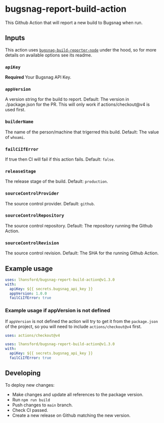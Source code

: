 # bugsnag-report-build-action

This Github Action that will report a new build to Bugsnag when run.

## Inputs

This action uses [`bugsnag-build-reporter-node`](https://github.com/bugsnag/bugsnag-build-reporter-node)
under the hood, so for more details on available options see its readme.

### `apiKey`

**Required** Your Bugsnag API Key.

### `appVersion`

A version string for the build to report. Default: The version in ./package.json for the PR. This will only work if actions/checkout@v4 is used first.

### `builderName`

The name of the person/machine that trigerred this build. Default: The value of `whoami`.

### `failCiIfError`

If true then CI will fail if this action fails. Default: `false`.

### `releaseStage`

The release stage of the build. Default: `production`.

### `sourceControlProvider`

The source control provider. Default: `github`.

### `sourceControlRepository`

The source control repository. Default: The repository running the Github Action.

### `sourceControlRevision`

The source control revision. Default: The SHA for the running Github Action.

## Example usage

```yml
uses: lhansford/bugsnag-report-build-action@v1.3.0
with:
  apiKey: ${{ secrets.bugsnag_api_key }}
  appVersion: 1.0.0
  failCiIfError: true
```

### Example usage if appVersion is not defined

If `appVersion` is not defined the action will try to get it from the `package.json` of the project,
so you will need to include `actions/checkout@v4` first.

```yml
uses: actions/checkout@v4

uses: lhansford/bugsnag-report-build-action@v1.3.0
with:
  apiKey: ${{ secrets.bugsnag_api_key }}
  failCiIfError: true
```

## Developing

To deploy new changes:

- Make changes and update all references to the package version.
- Run `npm run build`
- Push changes to `main` branch.
- Check CI passed.
- Create a new release on Github matching the new version.
